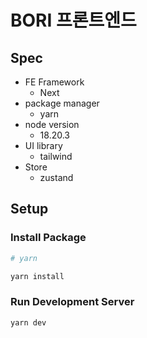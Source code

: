 # BORI 프론트엔드

## Spec

- FE Framework
  - Next
- package manager
  - yarn
- node version
  - 18.20.3
- UI library
  - tailwind
- Store
  - zustand

## Setup

### Install Package

```bash
# yarn

yarn install
```

### Run Development Server

```bash
yarn dev
```
